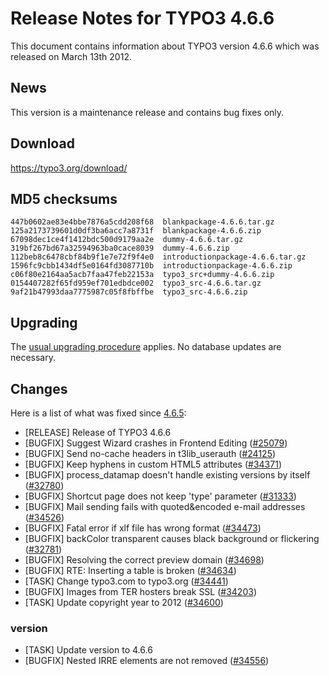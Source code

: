 Release Notes for TYPO3 4.6.6
=============================

This document contains information about TYPO3 version 4.6.6 which was
released on March 13th 2012.

News
----

This version is a maintenance release and contains bug fixes only.

Download
--------

<https://typo3.org/download/>

MD5 checksums
-------------

    447b0602ae83e4bbe7876a5cdd208f68  blankpackage-4.6.6.tar.gz
    125a2173739601d0df3ba6acc7a8731f  blankpackage-4.6.6.zip
    67098dec1ce4f1412bdc500d9179aa2e  dummy-4.6.6.tar.gz
    319bf267bd67a32594963ba0cace8039  dummy-4.6.6.zip
    112beb8c6478cbf84b9f1e7e72f9f4e0  introductionpackage-4.6.6.tar.gz
    1596fc9cbb1434df5e0164fd3087710b  introductionpackage-4.6.6.zip
    c06f80e2164aa5acb7faa47feb22153a  typo3_src+dummy-4.6.6.zip
    0154407282f65fd959ef701edbdce002  typo3_src-4.6.6.tar.gz
    9af21b47993daa7775987c05f8fbffbe  typo3_src-4.6.6.zip

Upgrading
---------

The [usual upgrading
procedure](https://docs.typo3.org/typo3cms/InstallationGuide/) applies.
No database updates are necessary.

Changes
-------

Here is a list of what was fixed since [4.6.5](TYPO3_4.6.5 "wikilink"):

-   \[RELEASE\] Release of TYPO3 4.6.6
-   \[BUGFIX\] Suggest Wizard crashes in Frontend Editing
    ([\#25079](https://forge.typo3.org/issues/25079))
-   \[BUGFIX\] Send no-cache headers in t3lib\_userauth
    ([\#24125](https://forge.typo3.org/issues/24125))
-   \[BUGFIX\] Keep hyphens in custom HTML5 attributes
    ([\#34371](https://forge.typo3.org/issues/34371))
-   \[BUGFIX\] process\_datamap doesn't handle existing versions by
    itself ([\#32780](https://forge.typo3.org/issues/32780))
-   \[BUGFIX\] Shortcut page does not keep 'type' parameter
    ([\#31333](https://forge.typo3.org/issues/31333))
-   \[BUGFIX\] Mail sending fails with quoted&encoded e-mail addresses
    ([\#34526](https://forge.typo3.org/issues/34526))
-   \[BUGFIX\] Fatal error if xlf file has wrong format
    ([\#34473](https://forge.typo3.org/issues/34473))
-   \[BUGFIX\] backColor transparent causes black background or
    flickering ([\#32781](https://forge.typo3.org/issues/32781))
-   \[BUGFIX\] Resolving the correct preview domain
    ([\#34698](https://forge.typo3.org/issues/34698))
-   \[BUGFIX\] RTE: Inserting a table is broken
    ([\#34634](https://forge.typo3.org/issues/34634))
-   \[TASK\] Change typo3.com to typo3.org
    ([\#34441](https://forge.typo3.org/issues/34441))
-   \[BUGFIX\] Images from TER hosters break SSL
    ([\#34203](https://forge.typo3.org/issues/34203))
-   \[TASK\] Update copyright year to 2012
    ([\#34600](https://forge.typo3.org/issues/34600))

### version

-   \[TASK\] Update version to 4.6.6
-   \[BUGFIX\] Nested IRRE elements are not removed
    ([\#34556](https://forge.typo3.org/issues/34556))


